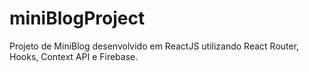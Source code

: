 # miniBlogProject
 Projeto de MiniBlog desenvolvido em ReactJS utilizando React Router, Hooks, Context API e Firebase.
